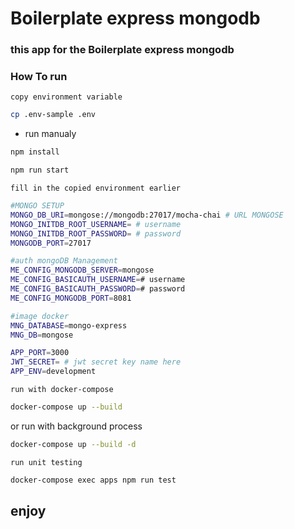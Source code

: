 # Boilerplate express mongodb

### this app for the Boilerplate express mongodb

### How To run

`copy environment variable`

```sh
cp .env-sample .env
```

* run manualy

```sh
npm install

npm run start
```

`fill in the copied environment earlier`

```sh
#MONGO SETUP
MONGO_DB_URI=mongose://mongodb:27017/mocha-chai # URL MONGOSE
MONGO_INITDB_ROOT_USERNAME= # username
MONGO_INITDB_ROOT_PASSWORD= # password
MONGODB_PORT=27017

#auth mongoDB Management
ME_CONFIG_MONGODB_SERVER=mongose
ME_CONFIG_BASICAUTH_USERNAME=# username
ME_CONFIG_BASICAUTH_PASSWORD=# password
ME_CONFIG_MONGODB_PORT=8081

#image docker
MNG_DATABASE=mongo-express
MNG_DB=mongose

APP_PORT=3000
JWT_SECRET= # jwt secret key name here
APP_ENV=development
```

`run with docker-compose`

```sh
docker-compose up --build
```

or run with background process

```sh
docker-compose up --build -d
```

`run unit testing`
```sh
docker-compose exec apps npm run test
```

## enjoy 